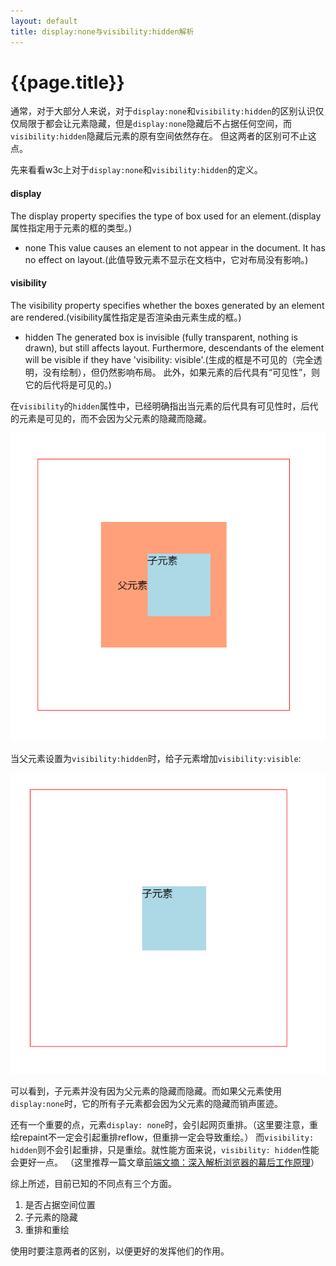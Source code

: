 ```yaml
---
layout: default
title: display:none与visibility:hidden解析
---
```


# {{page.title}}

通常，对于大部分人来说，对于`display:none`和`visibility:hidden`的区别认识仅仅局限于都会让元素隐藏，但是`display:none`隐藏后不占据任何空间，而`visibility:hidden`隐藏后元素的原有空间依然存在。
但这两者的区别可不止这点。

先来看看w3c上对于`display:none`和`visibility:hidden`的定义。

#### display
The display property specifies the type of box used for an element.(display属性指定用于元素的框的类型。)

- none
This value causes an element to not appear in the document. It has no effect on layout.(此值导致元素不显示在文档中，它对布局没有影响。)


#### visibility
The visibility property specifies whether the boxes generated by an element are rendered.(visibility属性指定是否渲染由元素生成的框。)

- hidden
The generated box is invisible (fully transparent, nothing is drawn), but still affects layout. Furthermore, descendants of the element will be visible if they have 'visibility: visible'.(生成的框是不可见的（完全透明，没有绘制），但仍然影响布局。 此外，如果元素的后代具有“可见性”，则它的后代将是可见的。)

在`visibility`的`hidden`属性中，已经明确指出当元素的后代具有可见性时，后代的元素是可见的，而不会因为父元素的隐藏而隐藏。

![visibility](https://github.com/mmmaming/angular-tree/blob/master/img/111.png?raw=true)

当父元素设置为`visibility:hidden`时，给子元素增加`visibility:visible`:

![visibility](https://github.com/mmmaming/angular-tree/blob/master/img/222.png?raw=true)

可以看到，子元素并没有因为父元素的隐藏而隐藏。而如果父元素使用`display:none`时，它的所有子元素都会因为父元素的隐藏而销声匿迹。

还有一个重要的点，元素`display: none`时，会引起网页重排。（这里要注意，重绘repaint不一定会引起重排reflow，但重排一定会导致重绘。）
而`visibility: hidden`则不会引起重排，只是重绘。就性能方面来说，`visibility: hidden`性能会更好一点。
（这里推荐一篇文章[前端文摘：深入解析浏览器的幕后工作原理](http://www.cnblogs.com/lhb25/p/how-browsers-work.html)）

综上所述，目前已知的不同点有三个方面。

1. 是否占据空间位置
2. 子元素的隐藏
3. 重排和重绘

使用时要注意两者的区别，以便更好的发挥他们的作用。

